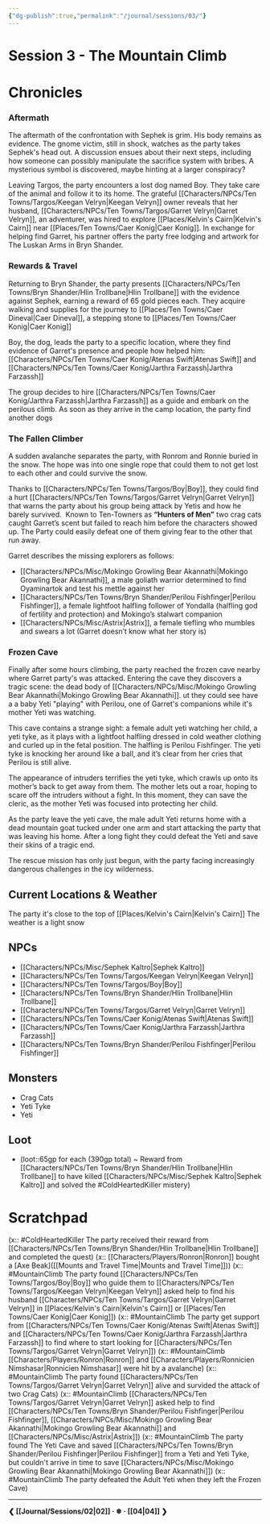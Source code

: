 ```yaml
---
{"dg-publish":true,"permalink":"/journal/sessions/03/"}
---
```


# Session 3 - The Mountain Climb
# Chronicles

### Aftermath 
The aftermath of the confrontation with Sephek is grim. His body remains as evidence. The gnome victim, still in shock, watches as the party takes Sephek's head out. A discussion ensues about their next steps, including how someone can possibly manipulate the sacrifice system with bribes. 
A mysterious symbol is discovered, maybe hinting at a larger conspiracy?

Leaving Targos, the party encounters a lost dog named Boy. They take care of the animal and follow it to its home. The grateful [[Characters/NPCs/Ten Towns/Targos/Keegan Velryn\|Keegan Velryn]] owner reveals that her husband, [[Characters/NPCs/Ten Towns/Targos/Garret Velryn\|Garret Velryn]], an adventurer, was hired to explore [[Places/Kelvin's Cairn\|Kelvin's Cairn]] near [[Places/Ten Towns/Caer Konig\|Caer Konig]]. In exchange for helping find Garret, his partner offers the party free lodging and artwork for The Luskan Arms in Bryn Shander.

### Rewards & Travel
Returning to Bryn Shander, the party presents [[Characters/NPCs/Ten Towns/Bryn Shander/Hlin Trollbane\|Hlin Trollbane]] with the evidence against Sephek, earning a reward of 65 gold pieces each. 
They acquire walking and supplies for the journey to [[Places/Ten Towns/Caer Dineval\|Caer Dineval]], a stepping stone to [[Places/Ten Towns/Caer Konig\|Caer Konig]]

Boy, the dog, leads the party to a specific location, where they find evidence of Garret's presence and people how helped him: [[Characters/NPCs/Ten Towns/Caer Konig/Atenas Swift\|Atenas Swift]] and [[Characters/NPCs/Ten Towns/Caer Konig/Jarthra Farzassh\|Jarthra Farzassh]]

The group decides to hire [[Characters/NPCs/Ten Towns/Caer Konig/Jarthra Farzassh\|Jarthra Farzassh]] as a guide and embark on the perilous climb. As soon as they arrive in the camp location, the party find another dogs 

### The Fallen Climber

A sudden avalanche separates the party, with Ronrom and Ronnie buried in the snow. The hope was into one single rope that could them to not get lost to each other and could survive the snow.

Thanks to [[Characters/NPCs/Ten Towns/Targos/Boy\|Boy]], they could find a hurt [[Characters/NPCs/Ten Towns/Targos/Garret Velryn\|Garret Velryn]] that warns the party about his group being attack by Yetis and how he barely survived.  Known to Ten-Towners as **“Hunters of Men”** two crag cats caught Garret’s scent but failed to reach him before the characters showed up. The Party could easily defeat one of them giving fear to the other that run away. 

Garret describes the missing explorers as follows:
- [[Characters/NPCs/Misc/Mokingo Growling Bear Akannathi\|Mokingo Growling Bear Akannathi]], a male goliath warrior determined to find Oyaminartok and test his mettle against her
- [[Characters/NPCs/Ten Towns/Bryn Shander/Perilou  Fishfinger\|Perilou  Fishfinger]], a female lightfoot halfling follower of Yondalla (halfling god of fertility and protection) and Mokingo’s stalwart companion
- [[Characters/NPCs/Misc/Astrix\|Astrix]], a female tiefling who mumbles and swears a lot (Garret doesn’t know what her story is)

### Frozen Cave
Finally after some hours climbing, the party reached the frozen cave nearby where Garret party's was attacked. Entering the cave they discovers a tragic scene: the dead body of [[Characters/NPCs/Misc/Mokingo Growling Bear Akannathi\|Mokingo Growling Bear Akannathi]].
ut they could see have a a baby Yeti "playing" with Perilou, one of Garret's companions while it's mother Yeti was watching. 


This cave contains a strange sight: a female adult yeti watching her child, a yeti tyke, as it plays with a lightfoot halfling dressed in cold weather clothing and curled up in the fetal position. The halfling is Perilou Fishfinger. The yeti tyke is knocking her around like a ball, and it’s clear from her cries that Perilou is still alive. 

The appearance of intruders terrifies the yeti tyke, which crawls up onto its mother’s back to get away from them. The mother lets out a roar, hoping to scare off the intruders without a fight. In this moment, they can save the cleric, as the mother Yeti was focused into protecting her child.

As the party leave the yeti cave, the male adult Yeti returns home with a dead mountain goat tucked under one arm and start attacking the party that was leaving his home. After a long fight they could defeat the Yeti and save their skins of a tragic end.

The rescue mission has only just begun, with the party facing increasingly dangerous challenges in the icy wilderness.

## Current Locations & Weather
The party it's close to the top of [[Places/Kelvin's Cairn\|Kelvin's Cairn]]
The weather is a light snow


## NPCs
- [[Characters/NPCs/Misc/Sephek Kaltro\|Sephek Kaltro]]
- [[Characters/NPCs/Ten Towns/Targos/Keegan Velryn\|Keegan Velryn]]
- [[Characters/NPCs/Ten Towns/Targos/Boy\|Boy]]
- [[Characters/NPCs/Ten Towns/Bryn Shander/Hlin Trollbane\|Hlin Trollbane]]
- [[Characters/NPCs/Ten Towns/Targos/Garret Velryn\|Garret Velryn]]
- [[Characters/NPCs/Ten Towns/Caer Konig/Atenas Swift\|Atenas Swift]]
- [[Characters/NPCs/Ten Towns/Caer Konig/Jarthra Farzassh\|Jarthra Farzassh]]
- [[Characters/NPCs/Ten Towns/Bryn Shander/Perilou  Fishfinger\|Perilou  Fishfinger]]

## Monsters
- Crag Cats
- Yeti Tyke
- Yeti


## Loot
- (loot::65gp for each (390gp total) ~ Reward from [[Characters/NPCs/Ten Towns/Bryn Shander/Hlin Trollbane\|Hlin Trollbane]] to have killed [[Characters/NPCs/Misc/Sephek Kaltro\|Sephek Kaltro]] and solved the #ColdHeartedKiller mistery)


# Scratchpad
(x:: #ColdHeartedKiller The party received their reward from [[Characters/NPCs/Ten Towns/Bryn Shander/Hlin Trollbane\|Hlin Trollbane]] and completed the quest)
(x:: [[Characters/Players/Ronron\|Ronron]] bought a [Axe Beak]([[Mounts and Travel Time\|Mounts and Travel Time]]))
(x:: #MountainClimb The party found [[Characters/NPCs/Ten Towns/Targos/Boy\|Boy]] who guide them to [[Characters/NPCs/Ten Towns/Targos/Keegan Velryn\|Keegan Velryn]] asked help to find his husband [[Characters/NPCs/Ten Towns/Targos/Garret Velryn\|Garret Velryn]] in [[Places/Kelvin's Cairn\|Kelvin's Cairn]] or [[Places/Ten Towns/Caer Konig\|Caer Konig]])
(x:: #MountainClimb The party get support from [[Characters/NPCs/Ten Towns/Caer Konig/Atenas Swift\|Atenas Swift]] and [[Characters/NPCs/Ten Towns/Caer Konig/Jarthra Farzassh\|Jarthra Farzassh]] to find where to start looking for [[Characters/NPCs/Ten Towns/Targos/Garret Velryn\|Garret Velryn]])
(x:: #MountainClimb [[Characters/Players/Ronron\|Ronron]] and [[Characters/Players/Ronnicien Nimshasar\|Ronnicien Nimshasar]] were hit by a avalanche)
(x:: #MountainClimb The party found [[Characters/NPCs/Ten Towns/Targos/Garret Velryn\|Garret Velryn]] alive and survided the attack of two Crag Cats)
(x:: #MountainClimb [[Characters/NPCs/Ten Towns/Targos/Garret Velryn\|Garret Velryn]] asked help to find [[Characters/NPCs/Ten Towns/Bryn Shander/Perilou  Fishfinger\|Perilou  Fishfinger]], [[Characters/NPCs/Misc/Mokingo Growling Bear Akannathi\|Mokingo Growling Bear Akannathi]] and [[Characters/NPCs/Misc/Astrix\|Astrix]])
(x:: #MountainClimb The party found The Yeti Cave and saved [[Characters/NPCs/Ten Towns/Bryn Shander/Perilou  Fishfinger\|Perilou  Fishfinger]] from a Yeti and Yeti Tyke, but couldn't arrive in time to save [[Characters/NPCs/Misc/Mokingo Growling Bear Akannathi\|Mokingo Growling Bear Akannathi]])
(x:: #MountainClimb The party defeated the Adult Yeti when they left the Frozen Cave)







---
**❮ [[Journal/Sessions/02\|02]] · ❄ ·  [[04\|04]] ❯**